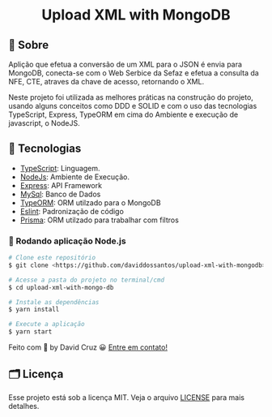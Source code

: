 <h1 align="center">Upload XML with MongoDB</h1>

## 📙 Sobre

Aplição que efetua a conversão de um XML para o JSON é envia para MongoDB, conecta-se com o Web Serbice da Sefaz e efetua a consulta da NFE, CTE, atraves da chave de acesso, retornando o XML.

Neste projeto foi utilizada as melhores práticas na construção do projeto, usando alguns conceitos como DDD e SOLID e com o uso das tecnologias TypeScript, Express, TypeORM em cima do Ambiente e execução
de javascript, o NodeJS.

## 🔑 Tecnologias

- [TypeScript](https://www.typescriptlang.org/): Linguagem.
- [NodeJs](https://nodejs.org/en/): Ambiente de Execução.
- [Express](https://expressjs.com/): API Framework
- [MySql](https://dev.mysql.com//): Banco de Dados
- [TypeORM](https://typeorm.io/#/): ORM utilzado para o MongoDB
- [Eslint](https://eslint.org/): Padronização de código
- [Prisma](https://www.prisma.io//): ORM utilzado para trabalhar com filtros

### 🎲 Rodando aplicação Node.js

```bash
# Clone este repositório
$ git clone <https://github.com/daviddossantos/upload-xml-with-mongodb>

# Acesse a pasta do projeto no terminal/cmd
$ cd upload-xml-with-mongo-db

# Instale as dependências
$ yarn install

# Execute a aplicação
$ yarn start
```

Feito com 💖 by David Cruz 😀 [Entre em contato!](https://www.linkedin.com/in/daviddossantoscruz/)

## 🗂 Licença

Esse projeto está sob a licença MIT. Veja o arquivo [LICENSE](LICENSE.md) para mais detalhes.
